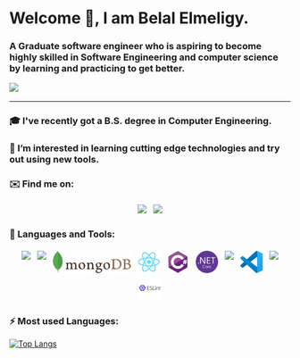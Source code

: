 # Welcome 👋, I am Belal Elmeligy. 
### A Graduate software engineer who is aspiring to become highly skilled in Software Engineering and computer science by learning and practicing to get better.
![](https://visitor-badge.laobi.icu/badge?page_id=belalmosad.belalmosad)
<hr>

### 🎓 I've recently got a B.S. degree in Computer Engineering.

### 👀 I’m interested in learning cutting edge technologies and try out using new tools.

### ✉️ Find me on:


<p align="center">
 <a href="https://www.linkedin.com/in/belal-elmeligy-ba484316b/" target="_blank"> <img src="https://github.com/gilbarbara/logos/blob/master/logos/linkedin.svg" height="40" style="vertical-align:top; margin:4px"></a>
 <a href="https://www.linkedin.com/in/belal-elmeligy-ba484316b/" target="_blank"> <img src="[https://github.com/gilbarbara/logos/blob/master/logos/linkedin.svg](https://github.com/simple-icons/simple-icons/blob/develop/icons/gmail.svg)" height="40" style="vertical-align:top; margin:4px"></a>
</p>

### 🧰 Languages and Tools:
<p align="center">
<img src="https://github.com/gilbarbara/logos/blob/master/logos/javascript.svg" height="40" style="vertical-align:top; margin:4px">
<img src="https://github.com/gilbarbara/logos/blob/master/logos/nodejs-icon.svg" height="40" style="vertical-align:top; margin:4px">
<img src="https://github.com/gilbarbara/logos/blob/master/logos/mongodb.svg" height="40" style="vertical-align:top; margin:4px">
<img src="https://github.com/devicons/devicon/blob/master/icons/react/react-original.svg" height="40" style="vertical-align:top; margin:4px">
<img src="https://github.com/devicons/devicon/blob/master/icons/csharp/csharp-original.svg" height="40" style="vertical-align:top; margin:4px">
<img src="https://github.com/devicons/devicon/blob/master/icons/dotnetcore/dotnetcore-original.svg" height="40" style="vertical-align:top; margin:4px">
<img src="https://github.com/gilbarbara/logos/blob/master/logos/git-icon.svg" height="40" style="vertical-align:top; margin:4px">
<img src="https://raw.githubusercontent.com/github/explore/80688e429a7d4ef2fca1e82350fe8e3517d3494d/topics/visual-studio-code/visual-studio-code.png" height="40" style="vertical-align:top; margin:4px">
<img src="https://github.com/gilbarbara/logos/blob/master/logos/postman-icon.svg" height="40" style="vertical-align:top; margin:4px">
<img src="https://github.com/devicons/devicon/blob/master/icons/eslint/eslint-original-wordmark.svg" height="40" style="vertical-align:top; margin:4px">
 
 ### ⚡ Most used Languages:
 [![Top Langs](https://github-readme-stats.vercel.app/api/top-langs/?username=belalmosad&layout=compact&theme=tokyonight)](https://github.com/belalmosad/github-readme-stats)

</p>
<!---
belalmosad/belalmosad is a ✨ special ✨ repository because its `README.md` (this file) appears on your GitHub profile.
You can click the Preview link to take a look at your changes.
--->
